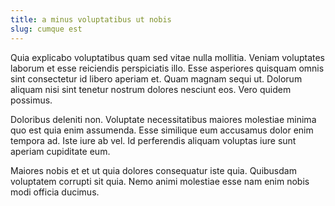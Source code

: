 ```yaml
---
title: a minus voluptatibus ut nobis
slug: cumque est
---
```


Quia explicabo voluptatibus quam sed vitae nulla mollitia. Veniam voluptates laborum et esse reiciendis perspiciatis illo. Esse asperiores quisquam omnis sint consectetur id libero aperiam et. Quam magnam sequi ut. Dolorum aliquam nisi sint tenetur nostrum dolores nesciunt eos. Vero quidem possimus.

Doloribus deleniti non. Voluptate necessitatibus maiores molestiae minima quo est quia enim assumenda. Esse similique eum accusamus dolor enim tempora ad. Iste iure ab vel. Id perferendis aliquam voluptas iure sunt aperiam cupiditate eum.

Maiores nobis et et ut quia dolores consequatur iste quia. Quibusdam voluptatem corrupti sit quia. Nemo animi molestiae esse nam enim nobis modi officia ducimus.

